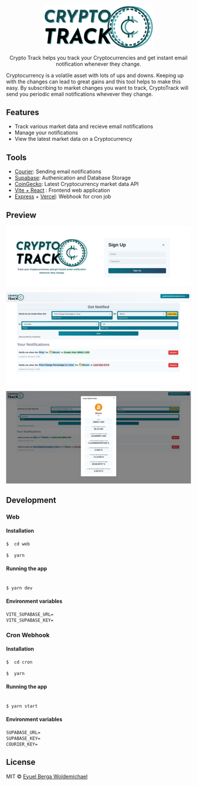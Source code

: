 <p align="center">
  <a href="https://github.com/eyuelberga/CryptoTrack">
    <img src="https://github.com/eyuelberga/CryptoTrack/blob/main/banner.png?raw=true" alt="Crypto Track logo" width="300" />
  </a>
</p>

<p align="center">Crypto Track helps you track your Cryptocurrencies and get instant email notification whenever they change.</p>

Cryptocurrency is a volatile asset with lots of ups and downs. Keeping up with the changes can lead to great gains and this tool helps to make this easy. By subscribing to market changes you want to track, CryptoTrack will send you periodic email notifications whevever they change. 

## Features

- Track various market data and recieve email notifications
- Manage your notifications
- View the latest market data on a Cryptocurrency

## Tools

- [Courier](https://https://www.courier.com/): Sending email notifications
- [Supabase](https://supabase.com/): Authenication and Database Storage
- [CoinGecko](https://www.coingecko.com/): Latest Cryptocurrency market data API
- [Vite + React](https://vitejs.dev/) : Frontend web application
- [Express](https://expressjs.com/) + [Vercel](https://vercel.com/): Webhook for cron job


## Preview 
![Login](images/login.jpg)

![Home](images/home.jpg)

![Latest Data](images/latest_data.jpg)

## Development

### Web

#### Installation


```bash
$  cd web
```

```bash
$  yarn
```

#### Running the app

```bash

$ yarn dev
```

#### Environment variables

```
VITE_SUPABASE_URL=
VITE_SUPABASE_KEY=

```


### Cron Webhook

#### Installation


```bash
$  cd cron
```

```bash
$  yarn
```

#### Running the app

```bash

$ yarn start
```

#### Environment variables

```
SUPABASE_URL=
SUPABASE_KEY=
COURIER_KEY=

```

## License

MIT © [Eyuel Berga Woldemichael](https://github.com/eyuelberga)
